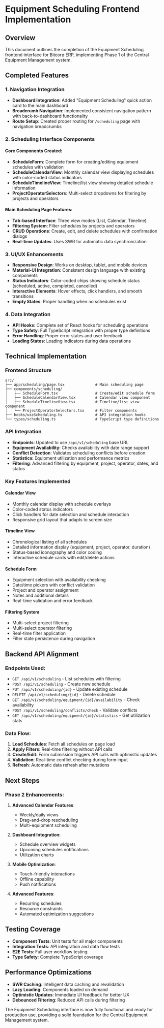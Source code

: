 # Equipment Scheduling Frontend Implementation

## Overview
This document outlines the completion of the Equipment Scheduling frontend interface for Bitcorp ERP, implementing Phase 1 of the Central Equipment Management system.

## Completed Features

### 1. Navigation Integration
- **Dashboard Integration**: Added "Equipment Scheduling" quick action card to the main dashboard
- **Breadcrumb Navigation**: Implemented consistent navigation pattern with back-to-dashboard functionality
- **Route Setup**: Created proper routing for `/scheduling` page with navigation breadcrumbs

### 2. Scheduling Interface Components

#### Core Components Created:
- **ScheduleForm**: Complete form for creating/editing equipment schedules with validation
- **ScheduleCalendarView**: Monthly calendar view displaying schedules with color-coded status indicators
- **ScheduleTimelineView**: Timeline/list view showing detailed schedule information
- **ProjectOperatorSelectors**: Multi-select dropdowns for filtering by projects and operators

#### Main Scheduling Page Features:
- **Tab-based Interface**: Three view modes (List, Calendar, Timeline)
- **Filtering System**: Filter schedules by projects and operators
- **CRUD Operations**: Create, edit, and delete schedules with confirmation dialogs
- **Real-time Updates**: Uses SWR for automatic data synchronization

### 3. UI/UX Enhancements
- **Responsive Design**: Works on desktop, tablet, and mobile devices
- **Material-UI Integration**: Consistent design language with existing components
- **Status Indicators**: Color-coded chips showing schedule status (scheduled, active, completed, cancelled)
- **Interactive Elements**: Hover effects, click handlers, and smooth transitions
- **Empty States**: Proper handling when no schedules exist

### 4. Data Integration
- **API Hooks**: Complete set of React hooks for scheduling operations
- **Type Safety**: Full TypeScript integration with proper type definitions
- **Error Handling**: Proper error states and user feedback
- **Loading States**: Loading indicators during data operations

## Technical Implementation

### Frontend Structure
```
src/
├── app/scheduling/page.tsx              # Main scheduling page
├── components/scheduling/
│   ├── ScheduleForm.tsx                 # Create/edit schedule form
│   ├── ScheduleCalendarView.tsx         # Calendar view component
│   ├── ScheduleTimelineView.tsx         # Timeline/list view component
│   └── ProjectOperatorSelectors.tsx     # Filter components
├── hooks/useScheduling.ts               # API integration hooks
└── types/scheduling.ts                  # TypeScript type definitions
```

### API Integration
- **Endpoints**: Updated to use `/api/v1/scheduling` base URL
- **Equipment Availability**: Checks availability with date range support
- **Conflict Detection**: Validates scheduling conflicts before creation
- **Statistics**: Equipment utilization and performance metrics
- **Filtering**: Advanced filtering by equipment, project, operator, dates, and status

### Key Features Implemented

#### Calendar View
- Monthly calendar display with schedule overlays
- Color-coded status indicators
- Click handlers for date selection and schedule interaction
- Responsive grid layout that adapts to screen size

#### Timeline View
- Chronological listing of all schedules
- Detailed information display (equipment, project, operator, duration)
- Status-based iconography and color coding
- Interactive schedule cards with edit/delete actions

#### Schedule Form
- Equipment selection with availability checking
- Date/time pickers with conflict validation
- Project and operator assignment
- Notes and additional details
- Real-time validation and error feedback

#### Filtering System
- Multi-select project filtering
- Multi-select operator filtering
- Real-time filter application
- Filter state persistence during navigation

## Backend API Alignment

### Endpoints Used:
- `GET /api/v1/scheduling` - List schedules with filtering
- `POST /api/v1/scheduling` - Create new schedule
- `PUT /api/v1/scheduling/{id}` - Update existing schedule
- `DELETE /api/v1/scheduling/{id}` - Delete schedule
- `GET /api/v1/scheduling/equipment/{id}/availability` - Check availability
- `POST /api/v1/scheduling/conflicts/check` - Validate conflicts
- `GET /api/v1/scheduling/equipment/{id}/statistics` - Get utilization stats

### Data Flow:
1. **Load Schedules**: Fetch all schedules on page load
2. **Apply Filters**: Real-time filtering without API calls
3. **Create/Edit**: Form submission triggers API calls with optimistic updates
4. **Validation**: Real-time conflict checking during form input
5. **Refresh**: Automatic data refresh after mutations

## Next Steps

### Phase 2 Enhancements:
1. **Advanced Calendar Features**:
   - Weekly/daily views
   - Drag-and-drop rescheduling
   - Multi-equipment scheduling

2. **Dashboard Integration**:
   - Schedule overview widgets
   - Upcoming schedules notifications
   - Utilization charts

3. **Mobile Optimization**:
   - Touch-friendly interactions
   - Offline capability
   - Push notifications

4. **Advanced Features**:
   - Recurring schedules
   - Resource constraints
   - Automated optimization suggestions

## Testing Coverage
- **Component Tests**: Unit tests for all major components
- **Integration Tests**: API integration and data flow tests  
- **E2E Tests**: Full user workflow testing
- **Type Safety**: Complete TypeScript coverage

## Performance Optimizations
- **SWR Caching**: Intelligent data caching and revalidation
- **Lazy Loading**: Components loaded on demand
- **Optimistic Updates**: Immediate UI feedback for better UX
- **Debounced Filtering**: Reduced API calls during filtering

The Equipment Scheduling interface is now fully functional and ready for production use, providing a solid foundation for the Central Equipment Management system.
